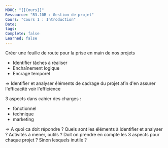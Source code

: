 ```yaml
---
MOOC: "[[Cours]]"
Ressource: "R3.10B : Gestion de projet"
Cours: "Cours 1 : Introduction"
Date: 
tags: 
Complete: false
Learned: false
---
```

Créer une feuille de route pour la prise en main de nos projets
- Identifier tâches à réaliser
- Enchaînement logique
- Encrage temporel

⇒ Identifier et analyser éléments de cadrage du projet afin d'en assurer l'efficacité voir l'efficience

3 aspects dans cahier des charges :
- fonctionnel
- technique
- marketing

⇒ A quoi ca doit répondre ? Quels sont les éléments à identifier et analyser ? Activités à mener, outils ? Doit on prendre en compte les 3 aspects pour chaque projet ? Sinon lesquels inutile ?